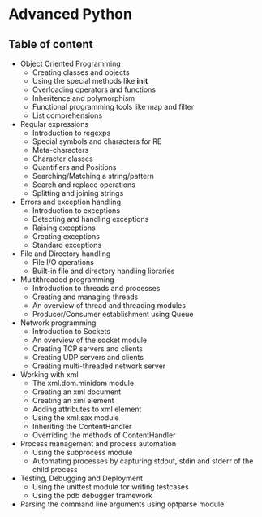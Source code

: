 # Advanced Python 


## Table of content

* Object Oriented Programming
	* Creating classes and objects
	* Using the special methods like __init__
	* Overloading operators and functions
	* Inheritence and polymorphism
	* Functional programming tools like map and filter
	* List comprehensions
* Regular expressions
	* Introduction to regexps
	* Special symbols and characters for RE
	* Meta-characters 
	* Character classes
	* Quantifiers and Positions
	* Searching/Matching a string/pattern
	* Search and replace operations
	* Splitting and joining strings
* Errors and exception handling
	* Introduction to exceptions
	* Detecting and handling exceptions
	* Raising exceptions
	* Creating exceptions
	* Standard exceptions
* File and Directory handling
	* File I/O operations
	* Built-in file and directory handling libraries
* Multithreaded programming
	* Introduction to threads and processes
	* Creating and managing threads
	* An overview of thread and threading modules
	* Producer/Consumer establishment using Queue
* Network programming
	* Introduction to Sockets
	* An overview of the socket module
	* Creating TCP servers and clients
	* Creating UDP servers and clients
	* Creating multi-threaded network server 
* Working with xml
	* The xml.dom.minidom module
	* Creating an xml document
	* Creating an xml element
	* Adding attributes to xml element
	* Using the xml.sax module
	* Inheriting the ContentHandler
	* Overriding the methods of ContentHandler
* Process management and process automation
	* Using the subprocess module
	* Automating processes by capturing stdout, stdin and stderr of the child process
* Testing, Debugging and Deployment
	* Using the unittest module for writing testcases
	* Using the pdb debugger framework
* Parsing the command line arguments using optparse module
